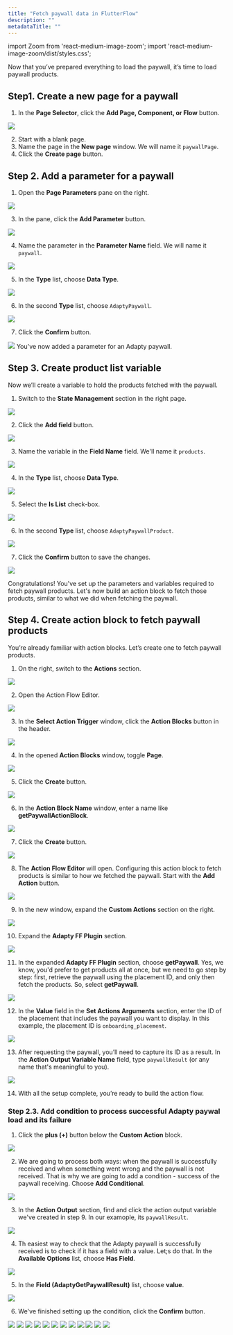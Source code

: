```yaml
---
title: "Fetch paywall data in FlutterFlow"
description: ""
metadataTitle: ""
---
```


import Zoom from 'react-medium-image-zoom';
import 'react-medium-image-zoom/dist/styles.css';


Now that you’ve prepared everything to load the paywall, it’s time to load paywall products.

## Step1. Create a new page for a paywall

1. In the **Page Selector**, click the **Add Page, Component, or Flow** button.

<Zoom>
  <img src={require('./FF_img/new-page.png').default}
  style={{
    border: '1px solid #727272', /* border width and color */
    width: '700px', /* image width */
    display: 'block', /* for alignment */
    margin: '0 auto' /* center alignment */
  }}
/>
</Zoom>

2. Start with a blank page.
3. Name the page in the **New page** window. We will name it `paywallPage`.
4. Click the **Create page** button.


## Step 2. Add a parameter for a paywall

1. Open the **Page Parameters** pane on the right.

<Zoom>
  <img src={require('./FF_img/page-parameters.png').default}
  style={{
    border: '1px solid #727272', /* border width and color */
    width: '700px', /* image width */
    display: 'block', /* for alignment */
    margin: '0 auto' /* center alignment */
  }}
/>
</Zoom>

3. In the pane, click the **Add Parameter** button.

<Zoom>
  <img src={require('./FF_img/add-parameter.png').default}
  style={{
    border: '1px solid #727272', /* border width and color */
    width: '700px', /* image width */
    display: 'block', /* for alignment */
    margin: '0 auto' /* center alignment */
  }}
/>
</Zoom>

4. Name the parameter in the **Parameter Name** field. We will name it `paywall`.

<Zoom>
  <img src={require('./FF_img/parameter-name.png').default}
  style={{
    border: '1px solid #727272', /* border width and color */
    width: '700px', /* image width */
    display: 'block', /* for alignment */
    margin: '0 auto' /* center alignment */
  }}
/>
</Zoom>

5. In the **Type** list, choose **Data Type**.

<Zoom>
  <img src={require('./FF_img/type-data-type.png').default}
  style={{
    border: '1px solid #727272', /* border width and color */
    width: '700px', /* image width */
    display: 'block', /* for alignment */
    margin: '0 auto' /* center alignment */
  }}
/>
</Zoom>

6. In the second **Type** list, choose `AdaptyPaywall`.


<Zoom>
  <img src={require('./FF_img/adaptyPaywall.png').default}
  style={{
    border: '1px solid #727272', /* border width and color */
    width: '700px', /* image width */
    display: 'block', /* for alignment */
    margin: '0 auto' /* center alignment */
  }}
/>
</Zoom>

7. Click the **Confirm** button.

<Zoom>
  <img src={require('./FF_img/parameter-confirm.png').default}
  style={{
    border: '1px solid #727272', /* border width and color */
    width: '700px', /* image width */
    display: 'block', /* for alignment */
    margin: '0 auto' /* center alignment */
  }}
/>
</Zoom>
You've now added a parameter for an Adapty paywall. 


## Step 3. Create product list variable

Now we’ll create a variable to hold the products fetched with the paywall.

1. Switch to the **State Management** section in the right page.

<Zoom>
  <img src={require('./FF_img/paywall-state-management.png').default}
  style={{
    border: '1px solid #727272', /* border width and color */
    width: '700px', /* image width */
    display: 'block', /* for alignment */
    margin: '0 auto' /* center alignment */
  }}
/>
</Zoom>

2. Click the **Add field** button.

<Zoom>
  <img src={require('./FF_img/paywall-add-field.png').default}
  style={{
    border: '1px solid #727272', /* border width and color */
    width: '700px', /* image width */
    display: 'block', /* for alignment */
    margin: '0 auto' /* center alignment */
  }}
/>
</Zoom>

3. Name the variable in the **Field Name** field. We'll name it `products`.

<Zoom>
  <img src={require('./FF_img/paywall-products.png').default}
  style={{
    border: '1px solid #727272', /* border width and color */
    width: '700px', /* image width */
    display: 'block', /* for alignment */
    margin: '0 auto' /* center alignment */
  }}
/>
</Zoom>

4. In the **Type** list, choose **Data Type**.

<Zoom>
  <img src={require('./FF_img/products-data-type.png').default}
  style={{
    border: '1px solid #727272', /* border width and color */
    width: '700px', /* image width */
    display: 'block', /* for alignment */
    margin: '0 auto' /* center alignment */
  }}
/>
</Zoom>

5. Select the **Is List** check-box.

<Zoom>
  <img src={require('./FF_img/products-is-list.png').default}
  style={{
    border: '1px solid #727272', /* border width and color */
    width: '700px', /* image width */
    display: 'block', /* for alignment */
    margin: '0 auto' /* center alignment */
  }}
/>
</Zoom>

6. In the second **Type** list, choose `AdaptyPaywallProduct`.

<Zoom>
  <img src={require('./FF_img/AdaptyPaywallProduct.png').default}
  style={{
    border: '1px solid #727272', /* border width and color */
    width: '700px', /* image width */
    display: 'block', /* for alignment */
    margin: '0 auto' /* center alignment */
  }}
/>
</Zoom>

7. Click the **Confirm** button to save the changes.

<Zoom>
  <img src={require('./FF_img/paywall-confirm.png').default}
  style={{
    border: '1px solid #727272', /* border width and color */
    width: '700px', /* image width */
    display: 'block', /* for alignment */
    margin: '0 auto' /* center alignment */
  }}
/>
</Zoom>

Congratulations! You've set up the parameters and variables required to fetch paywall products. Let's now build an action block to fetch those products, similar to what we did when fetching the paywall.

## Step 4. Create action block to fetch paywall products

You’re already familiar with action blocks. Let’s create one to fetch paywall products.

1. On the right, switch to the **Actions** section.

<Zoom>
  <img src={require('./FF_img/products-actions.png').default}
  style={{
    border: '1px solid #727272', /* border width and color */
    width: '700px', /* image width */
    display: 'block', /* for alignment */
    margin: '0 auto' /* center alignment */
  }}
/>
</Zoom>

2. Open the Action Flow Editor.

<Zoom>
  <img src={require('./FF_img/products-open-editor.png').default}
  style={{
    border: '1px solid #727272', /* border width and color */
    width: '700px', /* image width */
    display: 'block', /* for alignment */
    margin: '0 auto' /* center alignment */
  }}
/>
</Zoom>

3. In the **Select Action Trigger** window, click the **Action Blocks** button in the header.

<Zoom>
  <img src={require('./FF_img/action-blocks.png').default}
  style={{
    border: '1px solid #727272', /* border width and color */
    width: '700px', /* image width */
    display: 'block', /* for alignment */
    margin: '0 auto' /* center alignment */
  }}
/>
</Zoom>

4. In the opened **Action Blocks** window, toggle **Page**. 

<Zoom>
  <img src={require('./FF_img/action-blocks-page.png').default}
  style={{
    border: '1px solid #727272', /* border width and color */
    width: '700px', /* image width */
    display: 'block', /* for alignment */
    margin: '0 auto' /* center alignment */
  }}
/>
</Zoom>

5. Click the **Create** button.

<Zoom>
  <img src={require('./FF_img/action-blocks-create.png').default}
  style={{
    border: '1px solid #727272', /* border width and color */
    width: '700px', /* image width */
    display: 'block', /* for alignment */
    margin: '0 auto' /* center alignment */
  }}
/>
</Zoom>

6. In the **Action Block Name** window, enter a name like **getPaywallActionBlock**. 

<Zoom>
  <img src={require('./FF_img/getProductActionBlock.png').default}
  style={{
    border: '1px solid #727272', /* border width and color */
    width: '700px', /* image width */
    display: 'block', /* for alignment */
    margin: '0 auto' /* center alignment */
  }}
/>
</Zoom>

7. Click the **Create** button.

<Zoom>
  <img src={require('./FF_img/getProductActionBlock-create.png').default}
  style={{
    border: '1px solid #727272', /* border width and color */
    width: '700px', /* image width */
    display: 'block', /* for alignment */
    margin: '0 auto' /* center alignment */
  }}
/>
</Zoom>


8. The **Action Flow Editor** will open. Configuring this action block to fetch products is similar to how we fetched the paywall. Start with the **Add Action** button.


<Zoom>
  <img src={require('./FF_img/add-action-products.png').default}
  style={{
    border: '1px solid #727272', /* border width and color */
    width: '700px', /* image width */
    display: 'block', /* for alignment */
    margin: '0 auto' /* center alignment */
  }}
/>
</Zoom>

9. In the new window, expand the **Custom Actions** section on the right.

<Zoom>
  <img src={require('./FF_img/custom_actions-products.png').default}
  style={{
    border: '1px solid #727272', /* border width and color */
    width: '700px', /* image width */
    display: 'block', /* for alignment */
    margin: '0 auto' /* center alignment */
  }}
/>
</Zoom>

10. Expand the **Adapty FF Plugin** section.

<Zoom>
  <img src={require('./FF_img/expand_adapty_ff_plugin.png').default}
  style={{
    border: '1px solid #727272', /* border width and color */
    width: '700px', /* image width */
    display: 'block', /* for alignment */
    margin: '0 auto' /* center alignment */
  }}
/>
</Zoom>

11. In the expanded **Adapty FF Plugin** section, choose **getPaywall**. Yes, we know, you'd prefer to get products all at once, but we need to go step by step: first, retrieve the paywall using the placement ID, and only then fetch the products. So, select **getPaywall**.

<Zoom>
  <img src={require('./FF_img/get-paywall.png').default}
  style={{
    border: '1px solid #727272', /* border width and color */
    width: '700px', /* image width */
    display: 'block', /* for alignment */
    margin: '0 auto' /* center alignment */
  }}
/>
</Zoom>

12. In the **Value** field in the **Set Actions Arguments** section, enter the ID of the placement that includes the paywall you want to display. In this example, the placement ID is `onboarding_placement`.

<Zoom>
  <img src={require('./FF_img/placement_id.png').default}
  style={{
    border: '1px solid #727272', /* border width and color */
    width: '700px', /* image width */
    display: 'block', /* for alignment */
    margin: '0 auto' /* center alignment */
  }}
/>
</Zoom>

13. After requesting the paywall, you’ll need to capture its ID as a result. In the **Action Output Variable Name** field, type `paywallResult`  (or any name that's meaningful to you).

<Zoom>
  <img src={require('./FF_img/paywallResult.png').default}
  style={{
    border: '1px solid #727272', /* border width and color */
    width: '700px', /* image width */
    display: 'block', /* for alignment */
    margin: '0 auto' /* center alignment */
  }}
/>
</Zoom>

14. With all the setup complete, you’re ready to build the action flow. 

### Step 2.3. Add condition to process successful Adapty paywal load and its failure

1. Click the **plus (+)** button below the **Custom Action** block.

<Zoom>
  <img src={require('./FF_img/plus-button.png').default}
  style={{
    border: '1px solid #727272', /* border width and color */
    width: '700px', /* image width */
    display: 'block', /* for alignment */
    margin: '0 auto' /* center alignment */
  }}
/>
</Zoom>

2. We are going to process both ways: when the paywall is successfully received and when something went wrong and the paywall is not received. That is why we are going to add a condition - success of the paywall receiving. Choose **Add Conditional**.

<Zoom>
  <img src={require('./FF_img/add-conditional.png').default}
  style={{
    border: '1px solid #727272', /* border width and color */
    width: '700px', /* image width */
    display: 'block', /* for alignment */
    margin: '0 auto' /* center alignment */
  }}
/>
</Zoom>


3. In the **Action Output** section, find and click the action output variable we've created in step 9. In our examople, its `paywallResult`.

<Zoom>
  <img src={require('./FF_img/action-output-paywallResult.png').default}
  style={{
    border: '1px solid #727272', /* border width and color */
    width: '700px', /* image width */
    display: 'block', /* for alignment */
    margin: '0 auto' /* center alignment */
  }}
/>
</Zoom>

4. Th easiest way to check that the Adapty paywall is successfully received is to check if it has a field with a value. Let;s do that. In the **Available Options** list, choose **Has Field**.

<Zoom>
  <img src={require('./FF_img/has-field.png').default}
  style={{
    border: '1px solid #727272', /* border width and color */
    width: '700px', /* image width */
    display: 'block', /* for alignment */
    margin: '0 auto' /* center alignment */
  }}
/>
</Zoom>

5. In the **Field (AdaptyGetPaywallResult)** list, choose **value**.

<Zoom>
  <img src={require('./FF_img/value.png').default}
  style={{
    border: '1px solid #727272', /* border width and color */
    width: '700px', /* image width */
    display: 'block', /* for alignment */
    margin: '0 auto' /* center alignment */
  }}
/>
</Zoom>

6. We've finished setting up the condition, click the **Confirm** button. 

<Zoom>
  <img src={require('./FF_img/confirm.png').default}
  style={{
    border: '1px solid #727272', /* border width and color */
    width: '700px', /* image width */
    display: 'block', /* for alignment */
    margin: '0 auto' /* center alignment */
  }}
/>
</Zoom>

<Zoom>
  <img src={require('./FF_img/true.png').default}
  style={{
    border: '1px solid #727272', /* border width and color */
    width: '700px', /* image width */
    display: 'block', /* for alignment */
    margin: '0 auto' /* center alignment */
  }}
/>
</Zoom>


<Zoom>
  <img src={require('./FF_img/true.png').default}
  style={{
    border: '1px solid #727272', /* border width and color */
    width: '700px', /* image width */
    display: 'block', /* for alignment */
    margin: '0 auto' /* center alignment */
  }}
/>
</Zoom>


<Zoom>
  <img src={require('./FF_img/true.png').default}
  style={{
    border: '1px solid #727272', /* border width and color */
    width: '700px', /* image width */
    display: 'block', /* for alignment */
    margin: '0 auto' /* center alignment */
  }}
/>
</Zoom>


<Zoom>
  <img src={require('./FF_img/true.png').default}
  style={{
    border: '1px solid #727272', /* border width and color */
    width: '700px', /* image width */
    display: 'block', /* for alignment */
    margin: '0 auto' /* center alignment */
  }}
/>
</Zoom>


<Zoom>
  <img src={require('./FF_img/true.png').default}
  style={{
    border: '1px solid #727272', /* border width and color */
    width: '700px', /* image width */
    display: 'block', /* for alignment */
    margin: '0 auto' /* center alignment */
  }}
/>
</Zoom>


<Zoom>
  <img src={require('./FF_img/true.png').default}
  style={{
    border: '1px solid #727272', /* border width and color */
    width: '700px', /* image width */
    display: 'block', /* for alignment */
    margin: '0 auto' /* center alignment */
  }}
/>
</Zoom>


<Zoom>
  <img src={require('./FF_img/true.png').default}
  style={{
    border: '1px solid #727272', /* border width and color */
    width: '700px', /* image width */
    display: 'block', /* for alignment */
    margin: '0 auto' /* center alignment */
  }}
/>
</Zoom>


<Zoom>
  <img src={require('./FF_img/true.png').default}
  style={{
    border: '1px solid #727272', /* border width and color */
    width: '700px', /* image width */
    display: 'block', /* for alignment */
    margin: '0 auto' /* center alignment */
  }}
/>
</Zoom>


<Zoom>
  <img src={require('./FF_img/true.png').default}
  style={{
    border: '1px solid #727272', /* border width and color */
    width: '700px', /* image width */
    display: 'block', /* for alignment */
    margin: '0 auto' /* center alignment */
  }}
/>
</Zoom>


<Zoom>
  <img src={require('./FF_img/true.png').default}
  style={{
    border: '1px solid #727272', /* border width and color */
    width: '700px', /* image width */
    display: 'block', /* for alignment */
    margin: '0 auto' /* center alignment */
  }}
/>
</Zoom>


<Zoom>
  <img src={require('./FF_img/true.png').default}
  style={{
    border: '1px solid #727272', /* border width and color */
    width: '700px', /* image width */
    display: 'block', /* for alignment */
    margin: '0 auto' /* center alignment */
  }}
/>
</Zoom>


